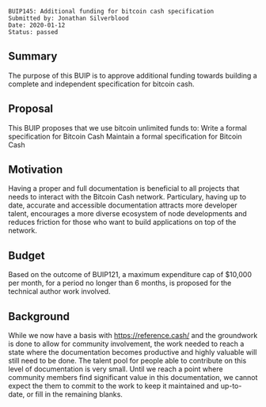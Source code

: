     BUIP145: Additional funding for bitcoin cash specification
    Submitted by: Jonathan Silverblood
    Date: 2020-01-12
    Status: passed

Summary
-------
The purpose of this BUIP is to approve additional funding towards building a complete and independent specification for bitcoin cash.

Proposal
--------
This BUIP proposes that we use bitcoin unlimited funds to:
Write a formal specification for Bitcoin Cash
Maintain a formal specification for Bitcoin Cash

Motivation
-----------
Having a proper and full documentation is beneficial to all projects that needs to interact with the Bitcoin Cash network. Particulary, having up to date, accurate and accessible documentation attracts more developer talent, encourages a more diverse ecosystem of node developments and reduces friction for those who want to build applications on top of the network.

Budget
------
Based on the outcome of BUIP121, a maximum expenditure cap of $10,000 per month, for a period no longer than 6 months, is proposed for the technical author work involved.

Background
----------
While we now have a basis with https://reference.cash/ and the groundwork is done to allow for community involvement, the work needed to reach a state where the documentation becomes productive and highly valuable will still need to be done. The talent pool for people able to contribute on this level of documentation is very small. Until we reach a point where community members find significant value in this documentation, we cannot expect the them to commit to the work to keep it maintained and up-to-date, or fill in the remaining blanks.
